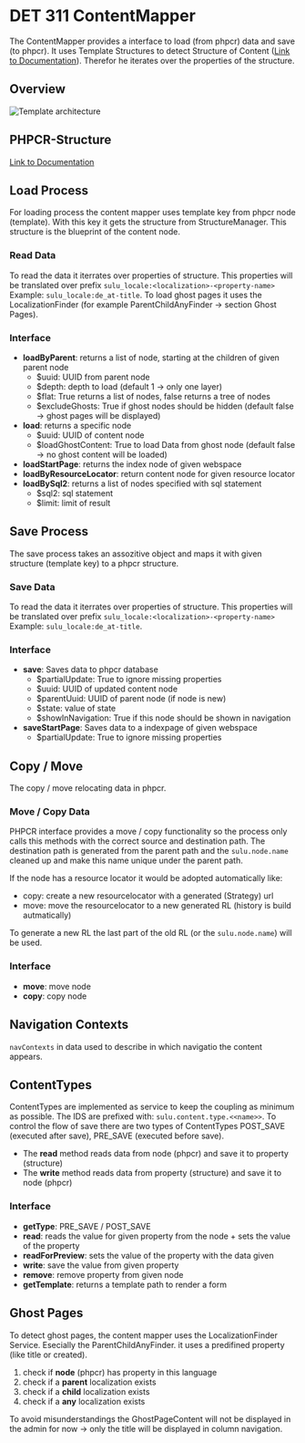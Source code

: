 # DET 311 ContentMapper

The ContentMapper provides a interface to load (from phpcr) data and save (to phpcr). It uses Template Structures to detect Structure of Content ([Link to Documentation](https://github.com/sulu-cmf/docs/blob/master/detail-specification/300-webspaces/DET-301-template-architecture.md)). Therefor he iterates over the properties of the structure.

## Overview

![Template architecture](https://raw.github.com/massiveart/sulu-docs/master/detail-specification/images/diagrams/structure_architecture.png)


## PHPCR-Structure

[Link to Documentation](https://github.com/sulu-cmf/docs/blob/master/detail-specification/300-webspaces/DET-308-PHPCR-Structure.md)

## Load Process

For loading process the content mapper uses template key from phpcr node (template). With this key it gets the structure from StructureManager. This structure is the blueprint of the content node.

### Read Data

To read the data it iterrates over properties of structure. This properties will be translated over prefix `sulu_locale:<localization>-<property-name>` Example: `sulu_locale:de_at-title`. To load ghost pages it uses the LocalizationFinder (for example ParentChildAnyFinder -> section Ghost Pages).

### Interface

* __loadByParent__: returns a list of node, starting at the children of given parent node
	* $uuid: UUID from parent node
	* $depth: depth to load (default 1 -> only one layer)
	* $flat: True returns a list of nodes, false returns a tree of nodes
	* $excludeGhosts: True if ghost nodes should be hidden (default false -> ghost pages will be displayed)
* __load__: returns a specific node
	* $uuid: UUID of content node
	* $loadGhostContent: True to load Data from ghost node (default false -> no ghost content will be loaded)
* __loadStartPage__: returns the index node of given webspace
* __loadByResourceLocator__: return content node for given resource locator
* __loadBySql2__: returns a list of nodes specified with sql statement
	* $sql2: sql statement
	* $limit: limit of result

## Save Process

The save process takes an assozitive object and maps it with given structure (template key) to a phpcr structure.

### Save Data

To read the data it iterrates over properties of structure. This properties will be translated over prefix `sulu_locale:<localization>-<property-name>` Example: `sulu_locale:de_at-title`.

### Interface

* __save__: Saves data to phpcr database
	* $partialUpdate: True to ignore missing properties
	* $uuid: UUID of updated content node
	* $parentUuid: UUID of parent node (if node is new)
	* $state: value of state
	* $showInNavigation: True if this node should be shown in navigation
* __saveStartPage__: Saves data to a indexpage of given webspace
	* $partialUpdate: True to ignore missing properties

## Copy / Move

The copy / move relocating data in phpcr.

### Move / Copy Data

PHPCR interface provides a move / copy functionality so the process only calls this methods with the correct source and destination path. The destination path is generated from the parent path and the `sulu.node.name` cleaned up and make this name unique under the parent path.

If the node has a resource locator it would be adopted automatically like:

* copy: create a new resourcelocator with a generated (Strategy) url
* move: move the resourcelocator to a new generated RL (history is build autmatically)

To generate a new RL the last part of the old RL (or the `sulu.node.name`) will be used.

### Interface

* __move__: move node
* __copy__: copy node


## Navigation Contexts

`navContexts` in data used to describe in which navigatio the content appears.

## ContentTypes

ContentTypes are implemented as service to keep the coupling as minimum as possible. The IDS are prefixed with: `sulu.content.type.<<name>>`. To control the flow of save there are two types of ContentTypes POST_SAVE (executed after save), PRE_SAVE (executed before save).

* The __read__ method reads data from node (phpcr) and save it to property (structure)
* The __write__ method reads data from property (structure) and save it to node (phpcr)

### Interface

* __getType__: PRE_SAVE / POST_SAVE
* __read__: reads the value for given property from the node + sets the value of the property
* __readForPreview__: sets the value of the property with the data given
* __write__: save the value from given property
* __remove__: remove property from given node
* __getTemplate__: returns a template path to render a form

## Ghost Pages

To detect ghost pages, the content mapper uses the LocalizationFinder Service. Esecially the ParentChildAnyFinder. it uses a predifined property (like title or created).

1. check if __node__ (phpcr) has property in this language
1. check if a __parent__ localization exists
1. check if a __child__ localization exists
1. check if a __any__ localization exists

To avoid misunderstandings the GhostPageContent will not be displayed in the admin for now -> only the title will be displayed in column navigation.

